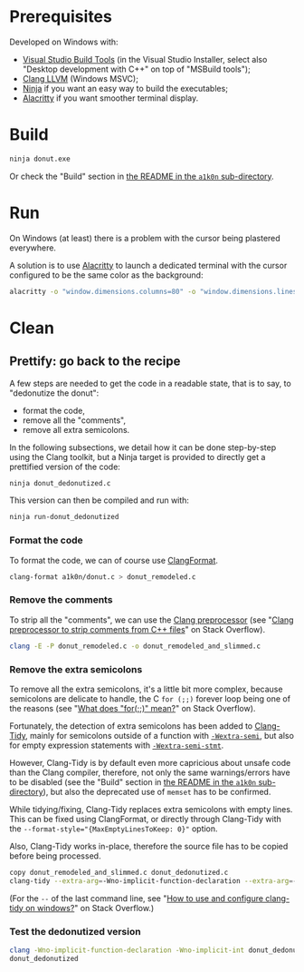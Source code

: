 # Prerequisites

Developed on Windows with:
- [Visual Studio Build Tools](https://visualstudio.microsoft.com/thank-you-downloading-visual-studio/?sku=buildtools)
  (in the Visual Studio Installer,
   select also "Desktop development with C++" on top of "MSBuild tools");
- [Clang LLVM](https://clang.llvm.org/) (Windows MSVC);
- [Ninja](https://ninja-build.org/) if you want an easy way to build the executables;
- [Alacritty](https://alacritty.org/) if you want smoother terminal display.

# Build

```sh
ninja donut.exe
```

Or check the "Build" section in [the README in the `a1k0n` sub-directory](a1k0n/README.md).

# Run

On Windows (at least) there is a problem with the cursor being plastered everywhere.

A solution is to use [Alacritty](https://alacritty.org/) to launch a dedicated terminal
 with the cursor configured to be the same color as the background:

 ```sh
alacritty -o "window.dimensions.columns=80" -o "window.dimensions.lines=25" -o "colors.cursor.cursor='CellBackground'" -e "donut"
 ```

# Clean

## Prettify: go back to the recipe

A few steps are needed to get the code in a readable state,
 that is to say, to "dedonutize the donut":
- format the code,
- remove all the "comments",
- remove all extra semicolons.

In the following subsections, we detail how it can be done step-by-step using the Clang toolkit,
 but a Ninja target is provided to directly get a prettified version of the code:

```sh
ninja donut_dedonutized.c
```

This version can then be compiled and run with:

```sh
ninja run-donut_dedonutized
```

### Format the code

To format the code, we can of course use [ClangFormat](https://clang.llvm.org/docs/ClangFormat.html).

```sh
clang-format a1k0n/donut.c > donut_remodeled.c
```

### Remove the comments

To strip all the "comments",
 we can use the [Clang preprocessor](https://clang.llvm.org/docs/CommandGuide/clang.html#cmdoption-E)
 (see "[Clang preprocessor to strip comments from C++ files](https://stackoverflow.com/questions/28944174/clang-preprocessor-to-strip-comments-from-c-files)" on Stack Overflow).

```sh
clang -E -P donut_remodeled.c -o donut_remodeled_and_slimmed.c
```

### Remove the extra semicolons

To remove all the extra semicolons, it's a little bit more complex,
 because semicolons are delicate to handle,
 the C `for (;;)` forever loop being one of the reasons
 (see "[What does "for(;;)" mean?](https://stackoverflow.com/questions/4894120/what-does-for-mean)" on Stack Overflow).

Fortunately, the detection of extra semicolons has been added to [Clang-Tidy](https://clang.llvm.org/extra/clang-tidy/),
 mainly for semicolons outside of a function with [`-Wextra-semi`](https://clang.llvm.org/docs/DiagnosticsReference.html#wextra-semi-stmt),
 but also for empty expression statements with [`-Wextra-semi-stmt`](https://clang.llvm.org/docs/DiagnosticsReference.html#wextra-semi-stmt).

However, Clang-Tidy is by default even more capricious about unsafe code than the Clang compiler,
 therefore, not only the same warnings/errors have to be disabled (see the "Build" section in [the README in the `a1k0n` sub-directory](a1k0n/README.md)),
 but also the deprecated use of `memset` has to be confirmed.

While tidying/fixing, Clang-Tidy replaces extra semicolons with empty lines.
This can be fixed using ClangFormat,
 or directly through Clang-Tidy with the `--format-style="{MaxEmptyLinesToKeep: 0}"` option.

Also, Clang-Tidy works in-place, therefore the source file has to be copied before being processed.

```sh
copy donut_remodeled_and_slimmed.c donut_dedonutized.c
clang-tidy --extra-arg=-Wno-implicit-function-declaration --extra-arg=-Wno-implicit-int -checks=-clang-analyzer-security.insecureAPI.DeprecatedOrUnsafeBufferHandling --extra-arg=-Wextra-semi-stmt --fix --format-style="{MaxEmptyLinesToKeep: 0}" donut_dedonutized.c --
```

(For the `--` of the last command line, see "[How to use and configure clang-tidy on windows?](https://stackoverflow.com/questions/52710180/how-to-use-and-configure-clang-tidy-on-windows)" on Stack Overflow.)

### Test the dedonutized version

```sh
clang -Wno-implicit-function-declaration -Wno-implicit-int donut_dedonutized.c -o donut_dedonutized.exe
donut_dedonutized
```
